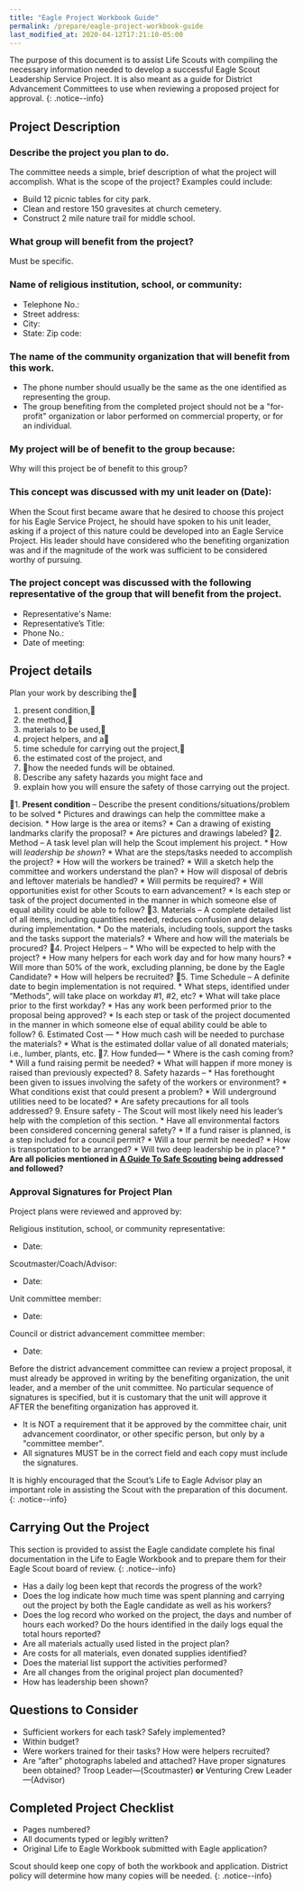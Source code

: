 ```yaml
---
title: "Eagle Project Workbook Guide"
permalink: /prepare/eagle-project-workbook-guide
last_modified_at: 2020-04-12T17:21:10-05:00
---
```


The purpose of this document is to assist Life Scouts with compiling the necessary information needed to develop a successful Eagle Scout Leadership Service Project. It is also meant as a guide for District Advancement Committees to use when reviewing a proposed project for approval.
{: .notice--info}

## Project Description

### Describe the project you plan to do.

The committee needs a simple, brief description of what the project will accomplish. What is the scope of the project? Examples could include:
* Build 12 picnic tables for <XXX> city park.
* Clean and restore 150 gravesites at <XXX> church cemetery.
* Construct 2 mile nature trail for <XXX> middle school.

### What group will benefit from the project?

Must be specific.

### Name of religious institution, school, or community:

* Telephone No.:
* Street address:
* City:
* State: Zip code:

### The name of the community organization that will benefit from this work.
* The phone number should usually be the same as the one identified as representing the group.
* The group benefiting from the completed project should not be a "for-profit" organization or labor performed on commercial property, or for an individual.

### My project will be of benefit to the group because:

Why will this project be of benefit to this group?

### This concept was discussed with my unit leader on (Date):

When the Scout first became aware that he desired to choose this project for his Eagle Service Project, he should have spoken to his unit leader, asking if a project of this nature could be developed into an Eagle Service Project. His leader should have considered who the benefiting organization was and if the magnitude of the work was sufficient to be considered worthy of pursuing.

### The project concept was discussed with the following representative of the group that will benefit from the project.

* Representative's Name:
* Representative’s Title:
* Phone No.:
* Date of meeting:


## Project details

Plan your work by describing the􏰀
1. present condition,􏰁
2. the method,􏰂
3. materials to be used,􏰃
4. project helpers, and a􏰄
5. time schedule for carrying out the project,􏰅
6. the estimated cost of the project, and
7. 􏰆how the needed funds will be obtained.
8. Describe any safety hazards you might face and
9. explain how you will ensure the safety of those carrying out the project.

􏰀1. **Present condition** – Describe the present conditions/situations/problem to be solved
    * Pictures and drawings can help the committee make a decision.
    * How large is the area or items?
    * Can a drawing of existing landmarks clarify the proposal?
    * Are pictures and drawings labeled?
􏰁2. Method – A task level plan will help the Scout implement his project.
    * How will _leadership be shown_?
    * What are the steps/tasks needed to accomplish the project?
    * How will the workers be trained?
    * Will a sketch help the committee and workers understand the plan?
    * How will disposal of debris and leftover materials be handled?
    * Will permits be required?
    * Will opportunities exist for other Scouts to earn advancement?
    * Is each step or task of the project documented in the manner in which someone else of equal ability could be able to follow?
􏰂3. Materials – A complete detailed list of all items, including quantities needed, reduces confusion and delays during implementation.
    * Do the materials, including tools, support the tasks and the tasks support the materials?
    * Where and how will the materials be procured?
􏰃4. Project Helpers –
    * Who will be expected to help with the project?
    * How many helpers for each work day and for how many hours?
    * Will more than 50% of the work, excluding planning, be done by the Eagle Candidate?
    * How will helpers be recruited?
􏰄5. Time Schedule – A definite date to begin implementation is not required.
    * What steps, identified under “Methods”, will take place on workday #1, #2, etc?
    * What will take place prior to the first workday?
    * Has any work been performed prior to the proposal being approved?
    * Is each step or task of the project documented in the manner in which someone else of equal ability could be able to follow?
6. Estimated Cost —
    * How much cash will be needed to purchase the materials?
    * What is the estimated dollar value of all donated materials; i.e., lumber, plants, etc.
􏰆7. How funded—
    * Where is the cash coming from?
    * Will a fund raising permit be needed?
    * What will happen if more money is raised than previously expected?
8. Safety hazards –
    * Has forethought been given to issues involving the safety of the workers or environment?
    * What conditions exist that could present a problem?
    * Will underground utilities need to be located?
    * Are safety precautions for all tools addressed?
9. Ensure safety - The Scout will most likely need his leader’s help with the completion of this section.
    * Have all environmental factors been considered concerning general safety?
    * If a fund raiser is planned, is a step included for a council permit?
    * Will a tour permit be needed?
    * How is transportation to be arranged?
    * Will two deep leadership be in place?
    * **Are all policies mentioned in [A Guide To Safe Scouting](https://www.scouting.org/health-and-safety/gss/) being addressed and followed?**

### Approval Signatures for Project Plan

Project plans were reviewed and approved by:

Religious institution, school, or community representative:
* Date:

Scoutmaster/Coach/Advisor:
* Date:

Unit committee member:
* Date:

Council or district advancement committee member:
* Date:

Before the district advancement committee can review a project proposal, it must already be approved in writing by the benefiting organization, the unit leader, and a member of the unit committee. No particular sequence of signatures is specified, but it is customary that the unit will approve it AFTER the benefiting organization has approved it.
* It is NOT a requirement that it be approved by the committee chair, unit advancement coordinator, or other specific person, but only by a "committee member".
* All signatures MUST be in the correct field and each copy must include the signatures.

It is highly encouraged that the Scout’s Life to Eagle Advisor play an important role in assisting the Scout with the preparation of this document.
{: .notice--info}

## Carrying Out the Project

This section is provided to assist the Eagle candidate complete his final documentation in the Life to Eagle Workbook and to prepare them for their Eagle Scout board of review.
{: .notice--info}

* Has a daily log been kept that records the progress of the work?
* Does the log indicate how much time was spent planning and carrying out the project by both the Eagle candidate as well as his workers?
* Does the log record who worked on the project, the days and number of hours each worked? Do the hours identified in the daily logs equal the total hours reported?
* Are all materials actually used listed in the project plan?
* Are costs for all materials, even donated supplies identified?
* Does the material list support the activities performed?
* Are all changes from the original project plan documented?
* How has leadership been shown?

## Questions to Consider

* Sufficient workers for each task? Safely implemented?
* Within budget?
* Were workers trained for their tasks? How were helpers recruited?
* Are “after” photographs labeled and attached? Have proper signatures been obtained? Troop Leader—(Scoutmaster) **or** Venturing Crew Leader—(Advisor)

## Completed Project Checklist
* Pages numbered?
* All documents typed or legibly written?
* Original Life to Eagle Workbook submitted with Eagle application?

Scout should keep one copy of both the workbook and application. District policy will determine how many copies will be needed.
{: .notice--info}
